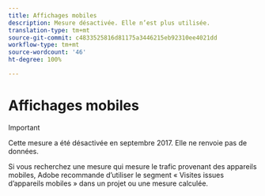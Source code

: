 ```yaml
---
title: Affichages mobiles
description: Mesure désactivée. Elle n’est plus utilisée.
translation-type: tm+mt
source-git-commit: c4833525816d81175a3446215eb92310ee4021dd
workflow-type: tm+mt
source-wordcount: '46'
ht-degree: 100%

---
```



# Affichages mobiles

>[!IMPORTANT]
>
>Cette mesure a été désactivée en septembre 2017. Elle ne renvoie pas de données.

Si vous recherchez une mesure qui mesure le trafic provenant des appareils mobiles, Adobe recommande d’utiliser le segment « Visites issues d’appareils mobiles » dans un projet ou une mesure calculée.
